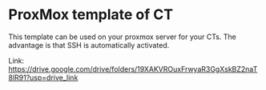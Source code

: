 # ProxMox template of CT
This template can be used on your proxmox server for your CTs. The advantage is that SSH is automatically activated.


Link: https://drive.google.com/drive/folders/19XAKVROuxFrwyaR3GgXskBZ2naT8lR91?usp=drive_link

